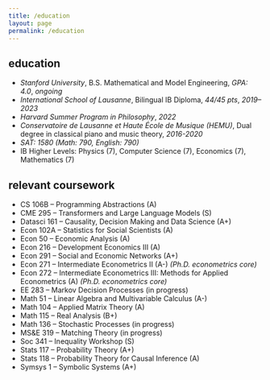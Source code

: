 ```yaml
---
title: /education
layout: page
permalink: /education
---
```

## education
- *Stanford University*, B.S. Mathematical and Model Engineering, *GPA: 4.0*, *ongoing*
- *International School of Lausanne*, Bilingual IB Diploma, *44/45 pts*, *2019–2023*
- *Harvard Summer Program in Philosophy*, *2022*
- *Conservatoire de Lausanne et Haute École de Musique (HEMU)*, Dual degree in classical piano and music theory, *2016-2020*
- *SAT: 1580 (Math: 790, English: 790)*
- IB Higher Levels: Physics (7), Computer Science (7), Economics (7), Mathematics (7)

## relevant coursework
- CS 106B – Programming Abstractions (A)
- CME 295 – Transformers and Large Language Models (S)
- Datasci 161 – Causality, Decision Making and Data Science (A+)
- Econ 102A – Statistics for Social Scientists (A)
- Econ 50 – Economic Analysis (A)
- Econ 216 – Development Economics III (A)
- Econ 291 – Social and Economic Networks (A+)
- Econ 271 – Intermediate Econometrics II (A-) *(Ph.D. econometrics core)*
- Econ 272 – Intermediate Econometrics III: Methods for Applied Econometrics (A) *(Ph.D. econometrics core)*
- EE 283 – Markov Decision Processes (in progress)
- Math 51 – Linear Algebra and Multivariable Calculus (A-)
- Math 104 – Applied Matrix Theory (A)
- Math 115 – Real Analysis (B+)
- Math 136 – Stochastic Processes (in progress)
- MS&E 319 – Matching Theory (in progress)
- Soc 341 – Inequality Workshop (S)
- Stats 117 – Probability Theory (A+)
- Stats 118 – Probability Theory for Causal Inference (A)
- Symsys 1 – Symbolic Systems (A+)
